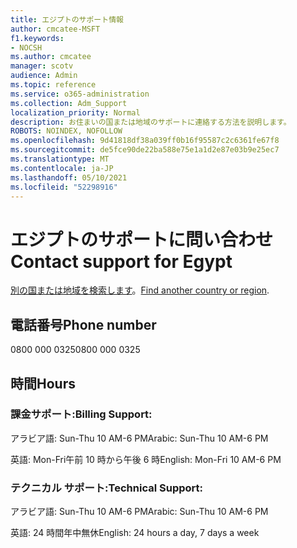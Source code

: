 ```yaml
---
title: エジプトのサポート情報
author: cmcatee-MSFT
f1.keywords:
- NOCSH
ms.author: cmcatee
manager: scotv
audience: Admin
ms.topic: reference
ms.service: o365-administration
ms.collection: Adm_Support
localization_priority: Normal
description: お住まいの国または地域のサポートに連絡する方法を説明します。
ROBOTS: NOINDEX, NOFOLLOW
ms.openlocfilehash: 9d41818df38a039ff0b16f95587c2c6361fe67f8
ms.sourcegitcommit: de5fce90de22ba588e75e1a1d2e87e03b9e25ec7
ms.translationtype: MT
ms.contentlocale: ja-JP
ms.lasthandoff: 05/10/2021
ms.locfileid: "52298916"
---
```

# <a name="contact-support-for-egypt"></a><span data-ttu-id="9df93-103">エジプトのサポートに問い合わせ</span><span class="sxs-lookup"><span data-stu-id="9df93-103">Contact support for Egypt</span></span>

<span data-ttu-id="9df93-104">[別の国または地域を検索します](../../business-video/get-help-support.md)。</span><span class="sxs-lookup"><span data-stu-id="9df93-104">[Find another country or region](../../business-video/get-help-support.md).</span></span>

## <a name="phone-number"></a><span data-ttu-id="9df93-105">電話番号</span><span class="sxs-lookup"><span data-stu-id="9df93-105">Phone number</span></span>
<span data-ttu-id="9df93-106">0800 000 0325</span><span class="sxs-lookup"><span data-stu-id="9df93-106">0800 000 0325</span></span>

## <a name="hours"></a><span data-ttu-id="9df93-107">時間</span><span class="sxs-lookup"><span data-stu-id="9df93-107">Hours</span></span>
### <a name="billing-support"></a><span data-ttu-id="9df93-108">課金サポート:</span><span class="sxs-lookup"><span data-stu-id="9df93-108">Billing Support:</span></span>

<span data-ttu-id="9df93-109">アラビア語: Sun-Thu 10 AM-6 PM</span><span class="sxs-lookup"><span data-stu-id="9df93-109">Arabic: Sun-Thu 10 AM-6 PM</span></span>

<span data-ttu-id="9df93-110">英語: Mon-Fri午前 10 時から午後 6 時</span><span class="sxs-lookup"><span data-stu-id="9df93-110">English: Mon-Fri 10 AM-6 PM</span></span>

### <a name="technical-support"></a><span data-ttu-id="9df93-111">テクニカル サポート:</span><span class="sxs-lookup"><span data-stu-id="9df93-111">Technical Support:</span></span>

<span data-ttu-id="9df93-112">アラビア語: Sun-Thu 10 AM-6 PM</span><span class="sxs-lookup"><span data-stu-id="9df93-112">Arabic: Sun-Thu 10 AM-6 PM</span></span>

<span data-ttu-id="9df93-113">英語: 24 時間年中無休</span><span class="sxs-lookup"><span data-stu-id="9df93-113">English: 24 hours a day, 7 days a week</span></span>
